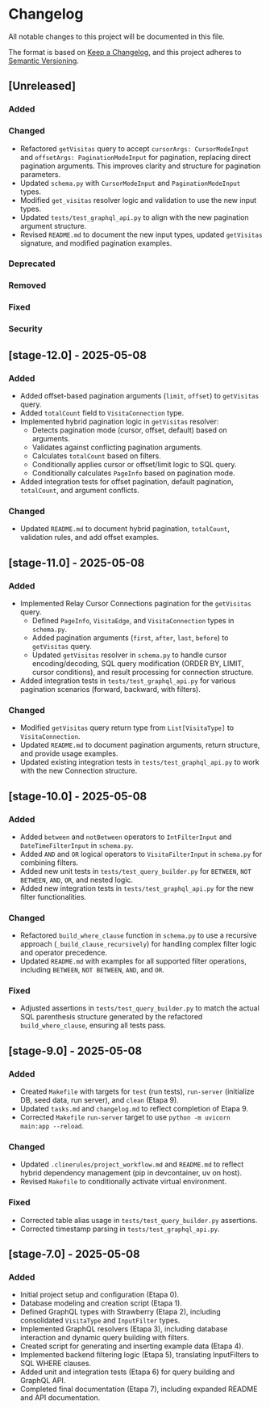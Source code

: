 # Changelog

All notable changes to this project will be documented in this file.

The format is based on [Keep a Changelog](https://keepachangelog.com/en/1.0.0/),
and this project adheres to [Semantic Versioning](https://semver.org/spec/v2.0.0.html).

## [Unreleased]

### Added

### Changed
- Refactored `getVisitas` query to accept `cursorArgs: CursorModeInput` and `offsetArgs: PaginationModeInput` for pagination, replacing direct pagination arguments. This improves clarity and structure for pagination parameters.
- Updated `schema.py` with `CursorModeInput` and `PaginationModeInput` types.
- Modified `get_visitas` resolver logic and validation to use the new input types.
- Updated `tests/test_graphql_api.py` to align with the new pagination argument structure.
- Revised `README.md` to document the new input types, updated `getVisitas` signature, and modified pagination examples.

### Deprecated

### Removed

### Fixed

### Security

## [stage-12.0] - 2025-05-08

### Added
- Added offset-based pagination arguments (`limit`, `offset`) to `getVisitas` query.
- Added `totalCount` field to `VisitaConnection` type.
- Implemented hybrid pagination logic in `getVisitas` resolver:
  - Detects pagination mode (cursor, offset, default) based on arguments.
  - Validates against conflicting pagination arguments.
  - Calculates `totalCount` based on filters.
  - Conditionally applies cursor or offset/limit logic to SQL query.
  - Conditionally calculates `PageInfo` based on pagination mode.
- Added integration tests for offset pagination, default pagination, `totalCount`, and argument conflicts.

### Changed
- Updated `README.md` to document hybrid pagination, `totalCount`, validation rules, and add offset examples.

## [stage-11.0] - 2025-05-08

### Added
- Implemented Relay Cursor Connections pagination for the `getVisitas` query.
  - Defined `PageInfo`, `VisitaEdge`, and `VisitaConnection` types in `schema.py`.
  - Added pagination arguments (`first`, `after`, `last`, `before`) to `getVisitas` query.
  - Updated `getVisitas` resolver in `schema.py` to handle cursor encoding/decoding, SQL query modification (ORDER BY, LIMIT, cursor conditions), and result processing for connection structure.
- Added integration tests in `tests/test_graphql_api.py` for various pagination scenarios (forward, backward, with filters).

### Changed
- Modified `getVisitas` query return type from `List[VisitaType]` to `VisitaConnection`.
- Updated `README.md` to document pagination arguments, return structure, and provide usage examples.
- Updated existing integration tests in `tests/test_graphql_api.py` to work with the new Connection structure.

## [stage-10.0] - 2025-05-08

### Added
- Added `between` and `notBetween` operators to `IntFilterInput` and `DateTimeFilterInput` in `schema.py`.
- Added `AND` and `OR` logical operators to `VisitaFilterInput` in `schema.py` for combining filters.
- Added new unit tests in `tests/test_query_builder.py` for `BETWEEN`, `NOT BETWEEN`, `AND`, `OR`, and nested logic.
- Added new integration tests in `tests/test_graphql_api.py` for the new filter functionalities.

### Changed
- Refactored `build_where_clause` function in `schema.py` to use a recursive approach (`_build_clause_recursively`) for handling complex filter logic and operator precedence.
- Updated `README.md` with examples for all supported filter operations, including `BETWEEN`, `NOT BETWEEN`, `AND`, and `OR`.

### Fixed
- Adjusted assertions in `tests/test_query_builder.py` to match the actual SQL parenthesis structure generated by the refactored `build_where_clause`, ensuring all tests pass.

## [stage-9.0] - 2025-05-08

### Added
- Created `Makefile` with targets for `test` (run tests), `run-server` (initialize DB, seed data, run server), and `clean` (Etapa 9).
- Updated `tasks.md` and `changelog.md` to reflect completion of Etapa 9.
- Corrected `Makefile` `run-server` target to use `python -m uvicorn main:app --reload`.

### Changed
- Updated `.clinerules/project_workflow.md` and `README.md` to reflect hybrid dependency management (pip in devcontainer, uv on host).
- Revised `Makefile` to conditionally activate virtual environment.

### Fixed
- Corrected table alias usage in `tests/test_query_builder.py` assertions.
- Corrected timestamp parsing in `tests/test_graphql_api.py`.

## [stage-7.0] - 2025-05-08

### Added
- Initial project setup and configuration (Etapa 0).
- Database modeling and creation script (Etapa 1).
- Defined GraphQL types with Strawberry (Etapa 2), including consolidated `VisitaType` and `InputFilter` types.
- Implemented GraphQL resolvers (Etapa 3), including database interaction and dynamic query building with filters.
- Created script for generating and inserting example data (Etapa 4).
- Implemented backend filtering logic (Etapa 5), translating InputFilters to SQL WHERE clauses.
- Added unit and integration tests (Etapa 6) for query building and GraphQL API.
- Completed final documentation (Etapa 7), including expanded README and API documentation.
